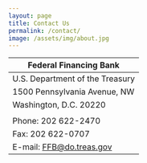 ```yaml
---
layout: page
title: Contact Us
permalink: /contact/
image: /assets/img/about.jpg
---
```




|**Federal Financing Bank**|
|-----------|
| U.S. Department of the Treasury   |
| 1500 Pennsylvania Avenue, NW  |
| Washington, D.C. 20220     |
||
| Phone: 202 622-2470   |
| Fax: 202 622-0707  |
| E-mail: FFB@do.treas.gov     |

